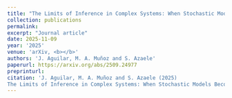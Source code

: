 ```yaml
---
title: "The Limits of Inference in Complex Systems: When Stochastic Models Become Indistinguishable"
collection: publications
permalink:
excerpt: "Journal article"
date: 2025-11-09
year: '2025'
venue: 'arXiv, <b></b>'
authors: 'J. Aguilar, M. A. Muñoz and S. Azaele'
paperurl: https://arxiv.org/abs/2509.24977
preprinturl: 
citation: 'J. Aguilar, M. A. Muñoz and S. Azaele (2025) 
The Limits of Inference in Complex Systems: When Stochastic Models Become Indistinguishable. <i></i>'
---
```

